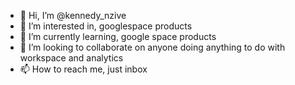 - 👋 Hi, I’m @kennedy_nzive
- 👀 I’m interested in, googlespace products
- 🌱 I’m currently learning, google space products
- 💞️ I’m looking to collaborate on anyone doing anything to do with workspace and analytics
- 📫 How to reach me, just inbox

<!---
nzive/nzive is a ✨ special ✨ repository because its `README.md` (this file) appears on your GitHub profile.
You can click the Preview link to take a look at your changes.
--->
